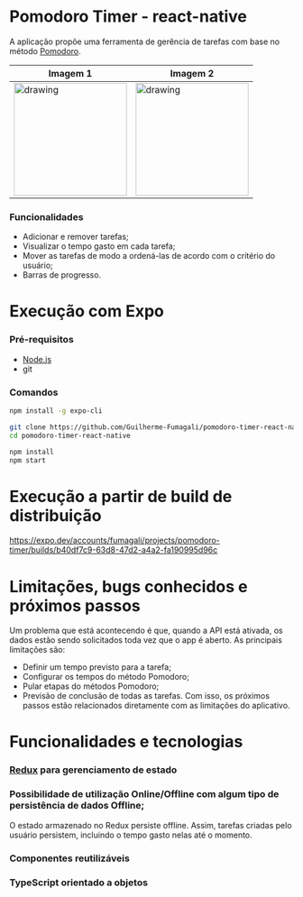 # Pomodoro Timer - react-native
A aplicação propõe uma ferramenta de gerência de tarefas com base no método [Pomodoro](https://pt.wikipedia.org/wiki/T%C3%A9cnica_pomodoro).

| Imagem 1 | Imagem 2 | 
|----------|----------|
| <img src="https://user-images.githubusercontent.com/77642873/199110788-cc4eae60-42d5-44ca-b223-d9a24c2f60d8.png" alt="drawing" width="200"/> | <img src="https://user-images.githubusercontent.com/77642873/199111216-d9155c1d-cfa1-48aa-8073-54316692986a.png" alt="drawing" width="200"/>

### Funcionalidades
- Adicionar e remover tarefas;
- Visualizar o tempo gasto em cada tarefa;
- Mover as tarefas de modo a ordená-las de acordo com o critério do usuário;  
- Barras de progresso.

# Execução com Expo
### Pré-requisitos 
- [Node.js](https://nodejs.org/en/)
- git

### Comandos
```bash
npm install -g expo-cli

git clone https://github.com/Guilherme-Fumagali/pomodoro-timer-react-native.git
cd pomodoro-timer-react-native

npm install
npm start
```
# Execução a partir de build de distribuição
https://expo.dev/accounts/fumagali/projects/pomodoro-timer/builds/b40df7c9-63d8-47d2-a4a2-fa190995d96c

# Limitações, bugs conhecidos e próximos passos
Um problema que está acontecendo é que, quando a API está ativada, os dados estão sendo solicitados toda vez que o app é aberto.
As principais limitações são:
- Definir um tempo previsto para a tarefa;
- Configurar os tempos do método Pomodoro;
- Pular etapas do métodos Pomodoro;
- Previsão de conclusão de todas as tarefas.
Com isso, os próximos passos estão relacionados diretamente com as limitações do aplicativo.

# Funcionalidades e tecnologias

### [Redux](https://redux.js.org/basics/usage-with-react/) para gerenciamento de estado 

### Possibilidade de utilização Online/Offline com algum tipo de persistência de dados Offline;
O estado armazenado no Redux persiste offline. Assim, tarefas criadas pelo usuário persistem, incluindo o tempo gasto nelas até o momento.

### Componentes reutilizáveis

### TypeScript orientado a objetos


